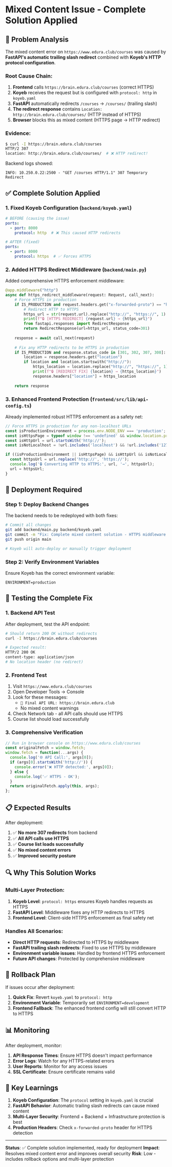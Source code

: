 # Mixed Content Issue - Complete Solution Applied

## 🚨 Problem Analysis

The mixed content error on `https://www.edura.club/courses` was caused by **FastAPI's automatic trailing slash redirect** combined with **Koyeb's HTTP protocol configuration**.

### Root Cause Chain:
1. **Frontend** calls `https://brain.edura.club/courses` (correct HTTPS)
2. **Koyeb** receives the request but is configured with `protocol: http` in `koyeb.yaml`
3. **FastAPI** automatically redirects `/courses` → `/courses/` (trailing slash)
4. **The redirect response** contains `Location: http://brain.edura.club/courses/` (HTTP instead of HTTPS)
5. **Browser** blocks this as mixed content (HTTPS page → HTTP redirect)

### Evidence:
```bash
$ curl -I https://brain.edura.club/courses
HTTP/2 307
location: http://brain.edura.club/courses/  # ❌ HTTP redirect!
```

Backend logs showed:
```
INFO: 10.250.0.22:2500 - "GET /courses HTTP/1.1" 307 Temporary Redirect
```

## ✅ Complete Solution Applied

### 1. Fixed Koyeb Configuration (`backend/koyeb.yaml`)

```yaml
# BEFORE (causing the issue)
ports:
  - port: 8000
    protocol: http  # ❌ This caused HTTP redirects

# AFTER (fixed)
ports:
  - port: 8000
    protocol: https  # ✅ Forces HTTPS
```

### 2. Added HTTPS Redirect Middleware (`backend/main.py`)

Added comprehensive HTTPS enforcement middleware:

```python
@app.middleware("http")
async def https_redirect_middleware(request: Request, call_next):
    # Force HTTPS in production
    if IS_PRODUCTION and request.headers.get("x-forwarded-proto") == "http":
        # Redirect HTTP to HTTPS
        https_url = str(request.url).replace("http://", "https://", 1)
        print(f"🔒 [HTTPS REDIRECT] {request.url} → {https_url}")
        from fastapi.responses import RedirectResponse
        return RedirectResponse(url=https_url, status_code=301)
    
    response = await call_next(request)
    
    # Fix any HTTP redirects to be HTTPS in production
    if IS_PRODUCTION and response.status_code in [301, 302, 307, 308]:
        location = response.headers.get("location")
        if location and location.startswith("http://"):
            https_location = location.replace("http://", "https://", 1)
            print(f"🔒 [REDIRECT FIX] {location} → {https_location}")
            response.headers["location"] = https_location
    
    return response
```

### 3. Enhanced Frontend Protection (`frontend/src/lib/api-config.ts`)

Already implemented robust HTTPS enforcement as a safety net:

```typescript
// Force HTTPS in production for any non-localhost URLs
const isProductionEnvironment = process.env.NODE_ENV === 'production';
const isHttpsPage = typeof window !== 'undefined' && window.location.protocol === 'https:';
const isHttpUrl = url.startsWith('http://');
const isNotLocalhost = !url.includes('localhost') && !url.includes('127.0.0.1');

if ((isProductionEnvironment || isHttpsPage) && isHttpUrl && isNotLocalhost) {
  const httpsUrl = url.replace('http://', 'https://');
  console.log('🔒 Converting HTTP to HTTPS:', url, '→', httpsUrl);
  url = httpsUrl;
}
```

## 🚀 Deployment Required

### Step 1: Deploy Backend Changes

The backend needs to be redeployed with both fixes:

```bash
# Commit all changes
git add backend/main.py backend/koyeb.yaml
git commit -m "Fix: Complete mixed content solution - HTTPS middleware + Koyeb config"
git push origin main

# Koyeb will auto-deploy or manually trigger deployment
```

### Step 2: Verify Environment Variables

Ensure Koyeb has the correct environment variable:
```
ENVIRONMENT=production
```

## 🧪 Testing the Complete Fix

### 1. Backend API Test

After deployment, test the API endpoint:

```bash
# Should return 200 OK without redirects
curl -I https://brain.edura.club/courses

# Expected result:
HTTP/2 200 OK
content-type: application/json
# No location header (no redirect)
```

### 2. Frontend Test

1. Visit `https://www.edura.club/courses`
2. Open Developer Tools → Console
3. Look for these messages:
   - `🔧 Final API URL: https://brain.edura.club`
   - No mixed content warnings
4. Check Network tab - all API calls should use HTTPS
5. Course list should load successfully

### 3. Comprehensive Verification

```javascript
// Run in browser console on https://www.edura.club/courses
const originalFetch = window.fetch;
window.fetch = function(...args) {
  console.log('🌐 API Call:', args[0]);
  if (args[0].startsWith('http://')) {
    console.error('❌ HTTP detected:', args[0]);
  } else {
    console.log('✅ HTTPS - OK');
  }
  return originalFetch.apply(this, args);
};
```

## 📋 Expected Results

After deployment:

1. ✅ **No more 307 redirects** from backend
2. ✅ **All API calls use HTTPS**
3. ✅ **Course list loads successfully**
4. ✅ **No mixed content errors**
5. ✅ **Improved security posture**

## 🔍 Why This Solution Works

### Multi-Layer Protection:

1. **Koyeb Level**: `protocol: https` ensures Koyeb handles requests as HTTPS
2. **FastAPI Level**: Middleware fixes any HTTP redirects to HTTPS
3. **Frontend Level**: Client-side HTTPS enforcement as final safety net

### Handles All Scenarios:

- **Direct HTTP requests**: Redirected to HTTPS by middleware
- **FastAPI trailing slash redirects**: Fixed to use HTTPS by middleware
- **Environment variable issues**: Handled by frontend HTTPS enforcement
- **Future API changes**: Protected by comprehensive middleware

## 🚨 Rollback Plan

If issues occur after deployment:

1. **Quick Fix**: Revert `koyeb.yaml` to `protocol: http`
2. **Environment Variable**: Temporarily set `ENVIRONMENT=development`
3. **Frontend Fallback**: The enhanced frontend config will still convert HTTP to HTTPS

## 📊 Monitoring

After deployment, monitor:

1. **API Response Times**: Ensure HTTPS doesn't impact performance
2. **Error Logs**: Watch for any HTTPS-related errors
3. **User Reports**: Monitor for any access issues
4. **SSL Certificate**: Ensure certificate remains valid

## 🎯 Key Learnings

1. **Koyeb Configuration**: The `protocol` setting in `koyeb.yaml` is crucial
2. **FastAPI Behavior**: Automatic trailing slash redirects can cause mixed content
3. **Multi-Layer Security**: Frontend + Backend + Infrastructure protection is best
4. **Production Headers**: Check `x-forwarded-proto` header for HTTPS detection

---

**Status**: ✅ Complete solution implemented, ready for deployment
**Impact**: Resolves mixed content error and improves overall security
**Risk**: Low - includes rollback options and multi-layer protection
